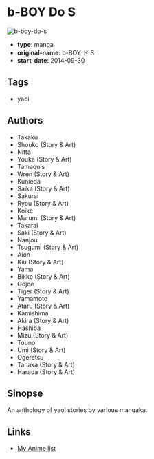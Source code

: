 # b-BOY Do S

![b-boy-do-s](https://cdn.myanimelist.net/images/manga/2/174220.jpg)

-   **type**: manga
-   **original-name**: b-BOY ド S
-   **start-date**: 2014-09-30

## Tags

-   yaoi

## Authors

-   Takaku
-   Shouko (Story & Art)
-   Nitta
-   Youka (Story & Art)
-   Tamaquis
-   Wren (Story & Art)
-   Kunieda
-   Saika (Story & Art)
-   Sakurai
-   Ryou (Story & Art)
-   Koike
-   Marumi (Story & Art)
-   Takarai
-   Saki (Story & Art)
-   Nanjou
-   Tsugumi (Story & Art)
-   Aion
-   Kiu (Story & Art)
-   Yama
-   Bikko (Story & Art)
-   Gojoe
-   Tiger (Story & Art)
-   Yamamoto
-   Ataru (Story & Art)
-   Kamishima
-   Akira (Story & Art)
-   Hashiba
-   Mizu (Story & Art)
-   Touno
-   Umi (Story & Art)
-   Ogeretsu
-   Tanaka (Story & Art)
-   Harada (Story & Art)

## Sinopse

An anthology of yaoi stories by various mangaka.

## Links

-   [My Anime list](https://myanimelist.net/manga/96847/b-BOY_Do_S)
